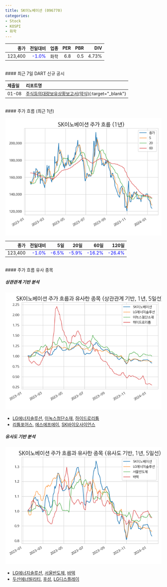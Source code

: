 ```yaml
---
title: SK이노베이션 (096770)
categories:
- Stock
- KOSPI
- 화학
---
```


|**종가**|**전일대비**|**업종**|**PER**|**PBR**|**DIV**|
|-------:|-----------:|-------:|------:|------:|------:|
|123,400|<span style="color: blue">-1.0%</span>|화학|6.8|0.5|4.73%|

<!-- more -->

<br>
#### 최근 7일 DART 신규 공시


|**제출일**|**리포트명**|
|:-----|:-------|
|01-08|[주식등의대량보유상황보고서(약식)](https://dart.fss.or.kr/dsaf001/main.do?rcpNo=20240108000586){:target="_blank"}|

<br>
#### 주가 흐름 (최근 1년)

![096770](/assets/images/stock/096770.png)

|**종가**|**전일대비**|**5일**|**20일**|**60일**|**120일**|
|---:|-------:|--:|---:|---:|----:|
|123,400|<span style="color: blue">-1.0%</span>|<span style="color: blue">-6.5%</span>|<span style="color: blue">-5.9%</span>|<span style="color: blue">-16.2%</span>|<span style="color: blue">-26.4%</span>|

<br>
#### 주가 흐름 유사 종목

##### 상관관계 기반 분석

![096770](/assets/images/stock/096770_corr.png)
- [LG에너지솔루션](/373220/), [이녹스첨단소재](/272290/), [하이드로리튬](/101670/)
- [리튬포어스](/073570/), [에스에프에이](/056190/), [SK바이오사이언스](/302440/)

##### 유사도 기반 분석

![096770](/assets/images/stock/096770_sim.png)
- [LG에너지솔루션](/373220/), [서울반도체](/046890/), [바텍](/043150/)
- [두산에너빌리티](/034020/), [후성](/093370/), [LG디스플레이](/034220/)